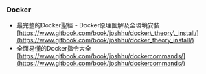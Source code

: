 ### Docker

* 最完整的Docker聖經 - Docker原理圖解及全環境安裝
  [https://www.gitbook.com/book/joshhu/docker\_theory\_install/](https://www.gitbook.com/book/joshhu/docker_theory_install/)
* 全面易懂的Docker指令大全  
  [https://www.gitbook.com/book/joshhu/dockercommands/](https://www.gitbook.com/book/joshhu/dockercommands/)



